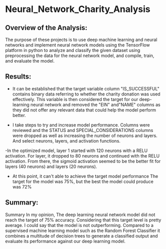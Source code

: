 # Neural_Network_Charity_Analysis
## Overview of the Analysis:
The purpose of these projects is to use deep machine learning and neural networks and implement neural network models using the TensorFlow platform in python to analyze and classify the given dataset using preprocessing the data for the neural network model, and compile, train, and evaluate the model.

## Results:
- It can be established that the target variable column "IS_SUCCESSFUL" contains binary data referring to whether the charity donation was used effectively. This variable is then considered the target for our deep-learning neural network and removed the "EIN" and"NAME" columns as they did not offer any relevant data that could help the model perform better.

- I take steps to try and increase model performance. Columns were reviewed and the STATUS and SPECIAL_CONSIDERATIONS columns were dropped as well as increasing the number of neurons and layers. And select neurons, layers, and activation functions.

-In the optimized model, layer 1 started with 120 neurons with a RELU activation. For layer, it dropped to 80 neurons and continued with the RELU activation. From there, the sigmoid activation seemed to be the better fit for layers (40 neurons) and layers (20 neurons).
- At this point, it can't able to achieve the target model performance The target for the model was 75%, but the best the model could produce was 72%


## Summary:
Summary
 In my opinion, The deep learning neural network model did not reach the target of 75% accuracy. Considering that this target level is pretty average. I could say that the model is not outperforming. Compared to a supervised machine learning model such as the Random Forest Classifier it combines a multitude of decision trees to generate a classified output and evaluate its performance against our deep learning model.


